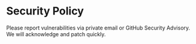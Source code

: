 # Security Policy
Please report vulnerabilities via private email or GitHub Security Advisory. We will acknowledge and patch quickly.
